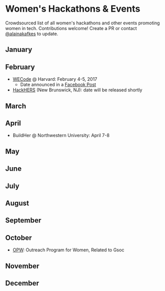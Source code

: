 # Women's Hackathons & Events

Crowdsourced list of all women's hackathons and other events promoting women in tech. Contributions welcome! Create a PR or contact [@alainakafkes](https://github.com/alainakafkes) to update.

## January

## February
* [WECode](http://www.wecodeharvard.com/) @ Harvard: February 4-5, 2017
  * Date announced in a [Facebook Post](https://www.facebook.com/harvardwecode/posts/642752059233551)
* [HackHERS](http://hackhers.us) (New Brunswick, NJ): date will be released shortly

## March

## April
* BuildHer @ Northwestern University: April 7-8

## May

## June

## July

## August

## September

## October
* [OPW](https://gnome.org/opw/): Outreach Program for Women, Related to Gsoc

## November

## December
